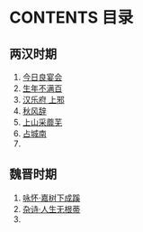 # CONTENTS 目录

## 两汉时期

1. [今日良宴会](两汉时期/今日良宴会.md)
2. [生年不满百](两汉时期/生年不满百.md)
3. [汉乐府 上邪](两汉时期/汉乐府-上邪.md)
4. [秋风辞](两汉时期/秋风辞.md)
5. [上山采蘼芜](两汉时期/上山采蘼芜.md)
6. [占城南](两汉时期/战城南.md)
7. 

## 魏晋时期

1. [咏怀·嘉树下成蹊](魏晋时期/咏怀·嘉树下成蹊.md)
2. [杂诗·人生无根蒂](魏晋时期/杂诗·人生无根蒂.md)
3.
